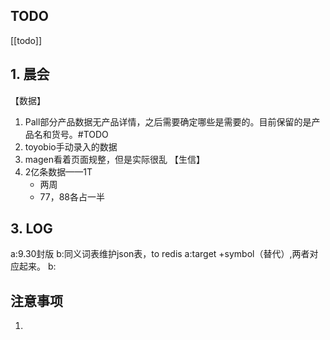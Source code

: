 ## TODO
[[todo]]


## 1. 晨会
【数据】
1. Pall部分产品数据无产品详情，之后需要确定哪些是需要的。目前保留的是产品名和货号。#TODO
2. toyobio手动录入的数据
3. magen看着页面规整，但是实际很乱
【生信】
1. 2亿条数据——1T
	- 两周
	- 77，88各占一半





## 3. LOG
a:9.30封版
b:同义词表维护json表，to redis
a:target +symbol（替代）,两者对应起来。
b:



## 注意事项
1. 








